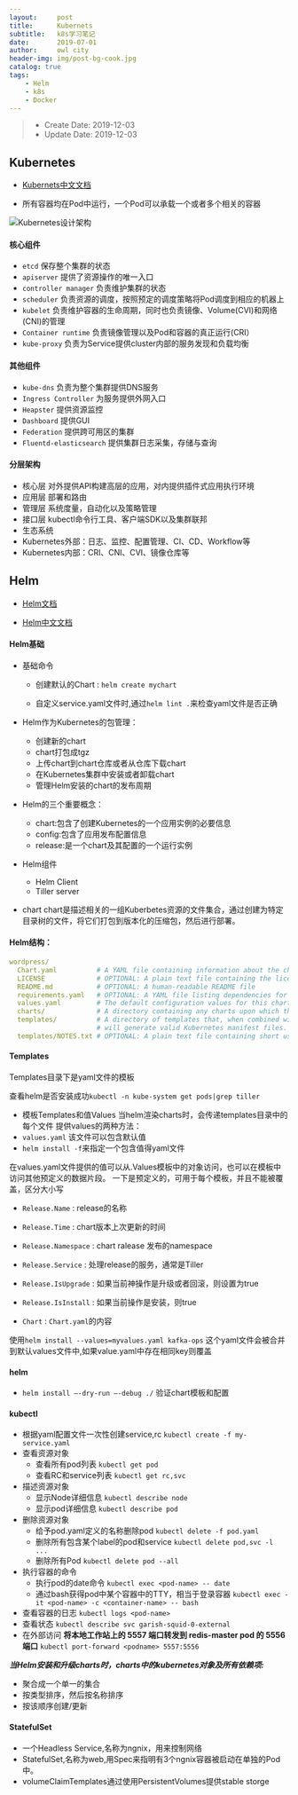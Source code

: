 ```yaml
---
layout:     post
title:      Kubernets
subtitle:   k8s学习笔记
date:       2019-07-01
author:     owl city
header-img: img/post-bg-cook.jpg
catalog: true
tags:
    - Helm
    - k8s
    - Docker
---
```


> - Create Date: 2019-12-03
> - Update Date: 2019-12-03

## Kubernetes
- [Kubernets中文文档](https://www.kubernetes.org.cn/k8s)

- 所有容器均在Pod中运行，一个Pod可以承载一个或者多个相关的容器

![Kubernetes设计架构](https://raw.githubusercontent.com/kubernetes/kubernetes/release-1.2/docs/design/architecture.png)

#### 核心组件
- `etcd` 保存整个集群的状态
- `apiserver` 提供了资源操作的唯一入口
- `controller manager` 负责维护集群的状态
- `scheduler` 负责资源的调度，按照预定的调度策略将Pod调度到相应的机器上
- `kubelet` 负责维护容器的生命周期，同时也负责镜像、Volume(CVI)和网络(CNI)的管理
- `Container runtime` 负责镜像管理以及Pod和容器的真正运行(CRI）
- `kube-proxy` 负责为Service提供cluster内部的服务发现和负载均衡
#### 其他组件
- `kube-dns` 负责为整个集群提供DNS服务
- `Ingress Controller` 为服务提供外网入口
- `Heapster` 提供资源监控
- `Dashboard` 提供GUI
- `Federation` 提供跨可用区的集群
- `Fluentd-elasticsearch` 提供集群日志采集，存储与查询

#### 分层架构
- 核心层
对外提供API构建高层的应用，对内提供插件式应用执行环境
- 应用层
部署和路由
- 管理层
系统度量，自动化以及策略管理
- 接口层
kubectl命令行工具、客户端SDK以及集群联邦
- 生态系统
 - Kubernetes外部：日志、监控、配置管理、CI、CD、Workflow等
 - Kubernetes内部：CRI、CNI、CVI、镜像仓库等


## Helm
- [Helm文档](https://docs.helm.sh/)

- [Helm中文文档](https://whmzsu.github.io/helm-doc-zh-cn/quickstart/quickstart-zh_cn.html)

#### Helm基础
- 基础命令
    - 创建默认的Chart : `helm create mychart`

    - 自定义service.yaml文件时,通过`helm lint .`来检查yaml文件是否正确


- Helm作为Kubernetes的包管理：
    - 创建新的chart
    - chart打包成tgz
    - 上传chart到chart仓库或者从仓库下载chart
    - 在Kubernetes集群中安装或者卸载chart
    - 管理Helm安装的chart的发布周期

- Helm的三个重要概念：
    - chart:包含了创建Kubernetes的一个应用实例的必要信息
    - config:包含了应用发布配置信息
    - release:是一个chart及其配置的一个运行实例

- Helm组件
    - Helm Client
    - Tiller server

- chart chart是描述相关的一组Kuberbetes资源的文件集合，通过创建为特定目录树的文件，将它们打包到版本化的压缩包，然后进行部署。

#### Helm结构：

```yaml
wordpress/
  Chart.yaml          # A YAML file containing information about the chart
  LICENSE             # OPTIONAL: A plain text file containing the license for the chart
  README.md           # OPTIONAL: A human-readable README file
  requirements.yaml   # OPTIONAL: A YAML file listing dependencies for the chart
  values.yaml         # The default configuration values for this chart
  charts/             # A directory containing any charts upon which this chart depends.
  templates/          # A directory of templates that, when combined with values,
                      # will generate valid Kubernetes manifest files.
  templates/NOTES.txt # OPTIONAL: A plain text file containing short usage notes
```


#### Templates
Templates目录下是yaml文件的模板

查看helm是否安装成功`kubectl -n kube-system get pods|grep tiller`

- 模板Templates和值Values
当helm渲染charts时，会传递templates目录中的每个文件
提供values的两种方法：
- `values.yaml`  该文件可以包含默认值
- `helm install -f`来指定一个包含值得yaml文件

在values.yaml文件提供的值可以从.Values模板中的对象访问，也可以在模板中访问其他预定义的数据片段。
一下是预定义的，可用于每个模板，并且不能被覆盖，区分大小写
- `Release.Name`    :   release的名称

- `Release.Time`    :   chart版本上次更新的时间

- `Release.Namespace`   :   chart ralease 发布的namespace

- `Release.Service` :   处理release的服务，通常是Tiller

- `Release.IsUpgrade`   :   如果当前神操作是升级或者回滚，则设置为true

- `Release.IsInstall`   :   如果当前操作是安装，则true

- `Chart`   :   `Chart.yaml`的内容

使用`helm install --values=myvalues.yaml kafka-ops` 这个yaml文件会被合并到默认values文件中,如果value.yaml中存在相同key则覆盖

#### helm
- `helm install –-dry-run –-debug ./` 验证chart模板和配置

#### kubectl
- 根据yaml配置文件一次性创建service,rc
`kubectl create -f my-service.yaml`
- 查看资源对象
    * 查看所有pod列表 `kubectl get pod `
    * 查看RC和service列表 `kubectl get rc,svc`
- 描述资源对象
    * 显示Node详细信息 `kubectl describe node`
    * 显示pod详细信息 `kubectl describe pod`
- 删除资源对象
    * 给予pod.yaml定义的名称删除pod `kubectl delete -f pod.yaml`
    * 删除所有包含某个label的pod和service `kubectl delete pod,svc -l ...`
    * 删除所有Pod   `kubectl delete pod --all`
- 执行容器的命令
    * 执行pod的date命令 `kubectl exec <pod-name> -- date`
    * 通过bash获得pod中某个容器中的TTY，相当于登录容器
    `kubectl exec -it <pod-name> -c <container-name> -- bash`
- 查看容器的日志
    `kubectl logs <pod-name>`
- 查看状态
    `kubectl describe svc garish-squid-0-external`
- 在外部访问
**将本地工作站上的 5557 端口转发到 redis-master pod 的 5556 端口**
`kubectl port-forward <podname> 5557:5556`

***当Helm安装和升级charts时，charts中的kubernetes对象及所有依赖项:***
- 聚合成一个单一的集合
- 按类型排序，然后按名称排序
- 按该顺序创建/更新


#### StatefulSet
-  一个Headless Service,名称为ngnix，用来控制网络
-  StatefulSet,名称为web,用Spec来指明有3个ngnix容器被启动在单独的Pod中。
-  volumeClaimTemplates通过使用PersistentVolumes提供stable storge
